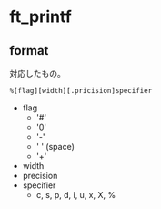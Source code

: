 # ft_printf

## format
対応したもの。
```
%[flag][width][.pricision]specifier
```
- flag
    - '#'
    - '0'
    - '-'
    - ' ' (space)
    - '+'
- width
- precision
- specifier
    - c, s, p, d, i, u, x, X, %

